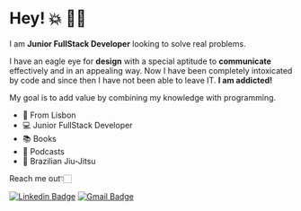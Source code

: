 # Hey! 💥 🤙🏻

I am **Junior FullStack Developer** looking to solve real problems.  

I have an eagle eye for **design** with a special aptitude to **communicate** effectively and in an appealing way. Now I have been completely intoxicated by code and since then I have not been able to leave IT. **I am addicted!** 

My goal is to add value by combining my knowledge with programming.

- 📍  From Lisbon
-  💻  Junior FullStack Developer
-  📚  Books
-  🔔  Podcasts
-  🥋  Brazilian Jiu-Jitsu

Reach me out👇🏻

[![Linkedin Badge](https://img.shields.io/badge/-João_Pedro%20Machado_Da_Costa-6633cc?style=flat-square&logo=Linkedin&logoColor=white&link=https://www.linkedin.com/in/joaopedromc/)](https://www.linkedin.com/in/joaopedromc/) 
[![Gmail Badge](https://img.shields.io/badge/-joaomachadodacosta@gmail.com-ab0909?style=flat-square&logo=Gmail&logoColor=white&link=mailto:diego.schell.f@gmail.com)](mailto:joaomachadodacosta@gmail.com)

